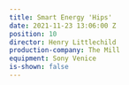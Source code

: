 ```yaml
---
title: Smart Energy 'Hips'
date: 2021-11-23 13:06:00 Z
position: 10
director: Henry Littlechild
production-company: The Mill
equipment: Sony Venice
is-shown: false
---
```


